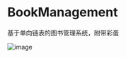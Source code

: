 # BookManagement
基于单向链表的图书管理系统，附带彩蛋

![image](https://github.com/SnhAenIgseAl/SnhAenIgseAl/blob/master/%E5%B2%81%E6%9C%88%E5%8F%B2%E4%B9%A6.png)
